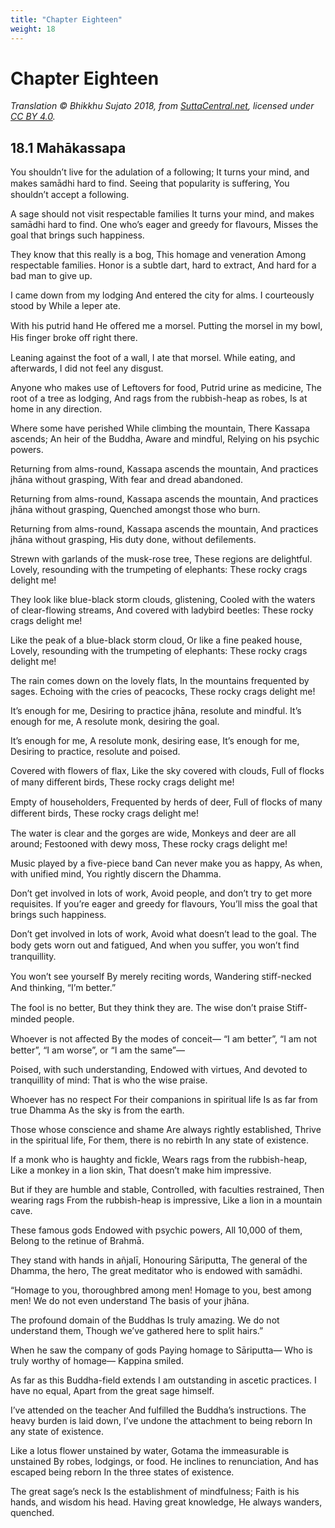 ```yaml
---
title: "Chapter Eighteen"
weight: 18
---
```


# Chapter Eighteen

*Translation © Bhikkhu Sujato 2018, from [SuttaCentral.net](https://suttacentral.net), licensed under [CC BY 4.0](https://creativecommons.org/licenses/by/4.0/).*

## 18.1 Mahākassapa

You shouldn’t live for the adulation of a following;
It turns your mind, and makes samādhi hard to find.
Seeing that popularity is suﬀering,
You shouldn’t accept a following.

A sage should not visit respectable families
It turns your mind, and makes samādhi hard to find.
One who’s eager and greedy for flavours,
Misses the goal that brings such happiness.

They know that this really is a bog,
This homage and veneration
Among respectable families.
Honor is a subtle dart, hard to extract,
And hard for a bad man to give up.

I came down from my lodging
And entered the city for alms.
I courteously stood by
While a leper ate.

With his putrid hand
He oﬀered me a morsel.
Putting the morsel in my bowl,
His finger broke oﬀ right there.

Leaning against the foot of a wall,
I ate that morsel.
While eating, and afterwards,
I did not feel any disgust.

Anyone who makes use of
Leftovers for food,
Putrid urine as medicine,
The root of a tree as lodging,
And rags from the rubbish-heap as robes,
Is at home in any direction.

Where some have perished
While climbing the mountain,
There Kassapa ascends;
An heir of the Buddha,
Aware and mindful,
Relying on his psychic powers.

Returning from alms-round,
Kassapa ascends the mountain,
And practices jhāna without grasping,
With fear and dread abandoned.

Returning from alms-round,
Kassapa ascends the mountain,
And practices jhāna without grasping,
Quenched amongst those who burn.

Returning from alms-round,
Kassapa ascends the mountain,
And practices jhāna without grasping,
His duty done, without defilements.

Strewn with garlands of the musk-rose tree,
These regions are delightful.
Lovely, resounding with the trumpeting of elephants:
These rocky crags delight me!

They look like blue-black storm clouds, glistening,
Cooled with the waters of clear-flowing streams,
And covered with ladybird beetles:
These rocky crags delight me!

Like the peak of a blue-black storm cloud,
Or like a fine peaked house,
Lovely, resounding with the trumpeting of elephants:
These rocky crags delight me!

The rain comes down on the lovely flats,
In the mountains frequented by sages.
Echoing with the cries of peacocks,
These rocky crags delight me!

It’s enough for me,
Desiring to practice jhāna, resolute and mindful.
It’s enough for me,
A resolute monk, desiring the goal.

It’s enough for me,
A resolute monk, desiring ease,
It’s enough for me,
Desiring to practice, resolute and poised.

Covered with flowers of flax,
Like the sky covered with clouds,
Full of flocks of many diﬀerent birds,
These rocky crags delight me!

Empty of householders,
Frequented by herds of deer,
Full of flocks of many diﬀerent birds,
These rocky crags delight me!

The water is clear and the gorges are wide,
Monkeys and deer are all around;
Festooned with dewy moss,
These rocky crags delight me!

Music played by a five-piece band
Can never make you as happy,
As when, with unified mind,
You rightly discern the Dhamma.

Don’t get involved in lots of work,
Avoid people, and don’t try to get more requisites.
If you’re eager and greedy for flavours,
You’ll miss the goal that brings such happiness.

Don’t get involved in lots of work,
Avoid what doesn’t lead to the goal.
The body gets worn out and fatigued,
And when you suﬀer, you won’t find tranquillity.

You won’t see yourself
By merely reciting words,
Wandering stiﬀ-necked
And thinking, “I’m better.”

The fool is no better,
But they think they are.
The wise don’t praise
Stiﬀ-minded people.

Whoever is not aﬀected
By the modes of conceit—
“I am better”, “I am not better”,
“I am worse”, or “I am the same”—

Poised, with such understanding,
Endowed with virtues,
And devoted to tranquillity of mind:
That is who the wise praise.

Whoever has no respect
For their companions in spiritual life
Is as far from true Dhamma
As the sky is from the earth.

Those whose conscience and shame
Are always rightly established,
Thrive in the spiritual life,
For them, there is no rebirth
In any state of existence.

If a monk who is haughty and fickle,
Wears rags from the rubbish-heap,
Like a monkey in a lion skin,
That doesn’t make him impressive.

But if they are humble and stable,
Controlled, with faculties restrained,
Then wearing rags
From the rubbish-heap is impressive,
Like a lion in a mountain cave.

These famous gods
Endowed with psychic powers,
All 10,000 of them,
Belong to the retinue of Brahmā.

They stand with hands in añjalī,
Honouring Sāriputta,
The general of the Dhamma, the hero,
The great meditator who is endowed with samādhi.

“Homage to you, thoroughbred among men!
Homage to you, best among men!
We do not even understand
The basis of your jhāna.

The profound domain of the Buddhas
Is truly amazing.
We do not understand them,
Though we’ve gathered here to split hairs.”

When he saw the company of gods
Paying homage to Sāriputta—
Who is truly worthy of homage—
Kappina smiled.

As far as this Buddha-field extends
I am outstanding in ascetic practices.
I have no equal,
Apart from the great sage himself.

I’ve attended on the teacher
And fulfilled the Buddha’s instructions.
The heavy burden is laid down,
I’ve undone the attachment to being reborn
In any state of existence.

Like a lotus flower unstained by water,
Gotama the immeasurable is unstained
By robes, lodgings, or food.
He inclines to renunciation,
And has escaped being reborn
In the three states of existence.

The great sage’s neck
Is the establishment of mindfulness;
Faith is his hands, and wisdom his head.
Having great knowledge,
He always wanders, quenched.